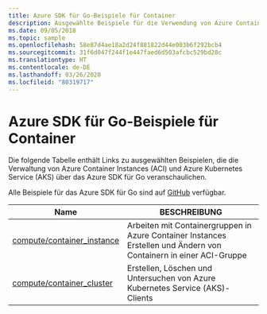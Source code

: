 ```yaml
---
title: Azure SDK für Go-Beispiele für Container
description: Ausgewählte Beispiele für die Verwendung von Azure Container Instances und Azure Kubernetes Service über das Azure SDK für Go
ms.date: 09/05/2018
ms.topic: sample
ms.openlocfilehash: 58e87d4ae18a2d24f881822d44e003b6f292bcb4
ms.sourcegitcommit: 31f6d047f244f1e447faed6d503afcbc529bd28c
ms.translationtype: HT
ms.contentlocale: de-DE
ms.lasthandoff: 03/26/2020
ms.locfileid: "80319717"
---
```

# <a name="azure-sdk-for-go-samples-for-containers"></a>Azure SDK für Go-Beispiele für Container

Die folgende Tabelle enthält Links zu ausgewählten Beispielen, die die Verwaltung von Azure Container Instances (ACI) und Azure Kubernetes Service (AKS) über das Azure SDK für Go veranschaulichen.

Alle Beispiele für das Azure SDK für Go sind auf [GitHub](https://github.com/Azure-Samples/azure-sdk-for-go-samples) verfügbar.

| Name | BESCHREIBUNG |
|------|-------------|
| [compute/container_instance](https://github.com/Azure-Samples/azure-sdk-for-go-samples/blob/master/compute/container_instance.go) | Arbeiten mit Containergruppen in Azure Container Instances Erstellen und Ändern von Containern in einer ACI-Gruppe |
| [compute/container_cluster](https://github.com/Azure-Samples/azure-sdk-for-go-samples/blob/master/compute/container_cluster.go) | Erstellen, Löschen und Untersuchen von Azure Kubernetes Service (AKS)-Clients |
